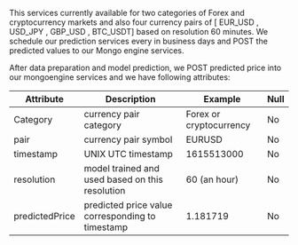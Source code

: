 This services currently available for two categories of Forex and cryptocurrency markets and also four currency pairs of [ EUR_USD , USD_JPY , GBP_USD , BTC_USDT] based on resolution 60 minutes.
We schedule our prediction services every in business days and POST the predicted values to our Mongo engine services.

After data preparation and model prediction, we POST predicted price into our mongoengine services and we have following attributes:

| Attribute | Description | Example | Null |
|-----------|-------------|--------|--------|
|   Category      | currency pair category     |Forex or cryptocurrency |No|
|   pair   | currency pair symbol |  EURUSD  |No|
|   timestamp   | UNIX UTC timestamp |  1615513000  |No|
|   resolution   | model trained and used based on this resolution |  60 (an hour) |No|
|   predictedPrice   | predicted price value corresponding to timestamp | 1.181719  |No|